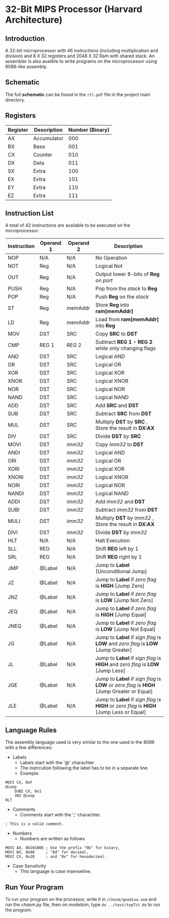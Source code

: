 # 32-Bit MIPS Processor (Harvard Architecture)

## Introduction

A 32-bit microprocessor with 46 instructions (including multiplication and division) and 8 X 32 registers and 2048 X 32 Ram with shared stack. An assembler is also availble to write programs on the microprocessor using 8086-like assembly.

## Schematic

The full **schematic** can be found in the `rtl.pdf` file in the project main directory.

## Registers

|Register|Description|Number (Binary)
|---|---|---|
|AX|Accumulator|000|
|BX|Base|001|
|CX|Counter|010|
|DX|Data|011|
|SX|Extra|100|
|EX|Extra|101|
|EY|Extra|110|
|EZ|Extra|111|

## Instruction List

A total of 42 instructions are available to be executed on the microprocessor:

|Instruction|Operand 1|Operand 2|Description|
|---|---|---|---|
|NOP|N/A|N/A|No Operation|
|NOT|Reg|N/A|Logical Not|
|OUT|Reg|N/A| Output lower 8-bits of **Reg** on *port*|
|PUSH|Reg|N/A| Pop from the *stack* to **Reg**|
|POP|Reg|N/A| Push **Reg** on the *stack*|
|ST|Reg|memAddr|Store **Reg** into **ram[memAddr]**|
|LD|Reg|memAddr|Load from **ram[memAddr]** into **Reg**
|MOV|DST|SRC|Copy **SRC** to **DST**|
|CMP|REG 1| REG 2| Subtract **REG 1 - REG 2** while only changing flags|
|AND|DST| SRC| Logical AND |
|OR|DST| SRC| Logical OR|
|XOR|DST| SRC| Logical XOR|
|XNOR|DST| SRC| Logical XNOR|
|NOR|DST| SRC| Logical NOR |
|NAND|DST| SRC| Logical NAND
|ADD|DST| SRC| Add **SRC** and **DST**|
|SUB|DST| SRC| Subtract **SRC** from **DST**|
|MUL|DST| SRC| Multiply **DST** by **SRC** , Store the result in **DX:AX**|
|DIV|DST| SRC| Divide **DST** by **SRC**|
|MOVI|DST|*imm32*|Copy *imm32* to **DST**|
|ANDI|DST| *imm32*| Logical AND |
|ORI|DST| *imm32*| Logical OR|
|XORI|DST| *imm32*| Logical XOR|
|XNORI|DST| *imm32*| Logical XNOR|
|NORI|DST| *imm32*| Logical NOR |
|NANDI|DST| *imm32*| Logical NAND
|ADDI|DST| *imm32*| Add *imm32* and **DST**|
|SUBI|DST| *imm32*| Subtract *imm32* from **DST**|
|MULI|DST| *imm32*| Multiply **DST** by *imm32* , Store the result in **DX:AX**|
|DIVI|DST| *imm32*| Divide **DST** by *imm32*|
|HLT|N/A|N/A|Halt Execution|
|SLL|REG|N/A|Shift **REG** left by 1|
|SRL|REG|N/A|Shift **REG** right by 1|
|JMP|@Label|N/A|Jump to **Label** [Unconditional Jump]|
|JZ|@Label|N/A|Jump to **Label** if *zero flag* is **HIGH** [Jump Zero]|
|JNZ|@Label|N/A|Jump to **Label** if *zero flag* is **LOW** [Jump Not Zero]|
|JEQ|@Label|N/A|Jump to **Label** if *zero flag* is **HIGH** [Jump Equal]|
|JNEQ|@Label|N/A|Jump to **Label** if *zero flag* is **LOW** [Jump Not Equal]|
|JG|@Label|N/A|Jump to **Label** if *sign flag* is **LOW** and *zero flag* is **LOW** [Jump Greater]|
|JL|@Label|N/A|Jump to **Label** if *sign flag* is **HIGH** and *zero flag* is **LOW** [Jump Less]|
|JGE|@Label|N/A|Jump to **Label** if *sign flag* is **LOW** or *zero flag* is **HIGH** [Jump Greater or Equal]|
|JLE|@Label|N/A|Jump to **Label** if *sign flag* is **HIGH** or *zero flag* is **HIGH** [Jump Less or Equal]|

## Language Rules

The assembly language used is very similar to the one used in the 8086 with a few differences:

+ Labels
  + Labels start with the '@' charachter
  + The instrcution following the label has to be in a separate line.
  + Example:
  
```Assembly
MOVI CX, 0xF
@Loop
    SUBI CX, 0x1
    JNZ @Loop
HLT
```

+ Comments
  + Comments start with the ';' charachter.

```Assembly
; This is a valid comment.
```

+ Numbers
  + Numbers are written as follows

```Assembly
MOVI AX, 0b101000 ; Use the prefix "0b" for binary,
MOVI BX, 0d40     ; "0d" for decimal,
MOVI CX, 0x28     ; and "0x" for hexadecimal.
```

+ Case Sensitivity
  + This language is case insensetive.

## Run Your Program
To run your program on the processor, write it in `/chasm/goodisa.asm` and run the *chasm.py* file, then on modelsim, type `do ../test/topTst.do` to run the program.